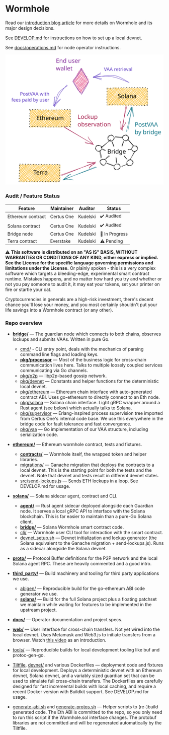 # Wormhole

Read our [introduction blog article](https://medium.com/certus-one/introducing-the-wormhole-bridge-24911b7335f7) 
for more details on Wormhole and its major design decisions.

See [DEVELOP.md](DEVELOP.md) for instructions on how to set up a local devnet.

See [docs/operations.md](docs/operations.md) for node operator instructions.

![](docs/images/overview.svg)

### Audit / Feature Status

| Feature           | Maintainer | Auditor  | Status          |
|-------------------|------------|----------|-----------------|
| Ethereum contract | Certus One | Kudelski | ✔️ Audited      |
| Solana contract   | Certus One | Kudelski | ✔️ Audited      |
| Bridge node       | Certus One | Kudelski | 🚧 In Progress  |
| Terra contract    | Everstake  | Kudelski | ⚠ Pending       |

⚠ **This software is distributed on an "AS IS" BASIS, WITHOUT WARRANTIES OR CONDITIONS OF ANY KIND, either express or
implied. See the License for the specific language governing permissions and limitations under the License.** Or plainly
spoken - this is a very complex software which targets a bleeding-edge, experimental smart contract runtime. Mistakes
happens, and no matter how hard you try and whether or not you pay someone to audit it, it may eat your tokens, set your
printer on fire or startle your cat.

Cryptocurrencies in generals are a high-risk investment, there's decent chance you'll lose your money, and you most
certainly shouldn't put your life savings into a Wormhole contract (or any other).

### Repo overview

- **[bridge/](bridge/)** — The guardian node which connects to both chains, observes lockups and submits VAAs.
  Written in pure Go.
  
  - [cmd/](bridge/cmd/) - CLI entry point, deals with the mechanics of parsing command line flags and loading keys.
  - **[pkg/processor](bridge/pkg/processor)** — Most of the business logic for cross-chain communication
    lives here. Talks to multiple loosely coupled services communicating via Go channels.
  - [pkg/p2p](bridge/pkg/p2p) — libp2p-based gossip network.
  - [pkg/devnet](bridge/pkg/devnet) — Constants and helper functions for the deterministic local devnet.
  - [pkg/ethereum](bridge/pkg/ethereum) — Ethereum chain interface with auto-generated contract ABI.
    Uses go-ethereum to directly connect to an Eth node.
  - [pkg/solana](bridge/pkg/ethereum) — Solana chain interface. Light gRPC wrapper around a Rust agent (see below)
    which actually talks to Solana.  
  - [pkg/supervisor](bridge/pkg/supervisor) — Erlang-inspired process supervision tree imported from Certus One's
    internal code base. We use this everywhere in the bridge code for fault tolerance and fast convergence.
  - [pkg/vaa](bridge/pkg/vaa) — Go implementation of our VAA structure, including serialization code.
  
- **[ethereum/](ethereum/)** — Ethereum wormhole contract, tests and fixtures.

  - **[contracts/](ethereum/contracts)** — Wormhole itself, the wrapped token and helper libraries.
  - [migrations/](ethereum/migrations) — Ganache migration that deploys the contracts to a local devnet.
    This is the starting point for both the tests and the devnet. Note that devnet and tests result
    in different devnet states.
  - [src/send-lockups.js](ethereum/src/send-lockups.js) — Sends ETH lockups in a loop.
    See DEVELOP.md for usage.
  
- **[solana/](solana/)** — Solana sidecar agent, contract and CLI.
  - **[agent/](solana/agent/)** — Rust agent sidecar deployed alongside each Guardian node. It serves
    a local gRPC API to interface with the Solana blockchain. This is far easier to maintain than a
    pure-Go Solana client.
  - **[bridge/](solana/bridge/)** — Solana Wormhole smart contract code. 
  - [cli/](solana/cli/) — Wormhole user CLI tool for interaction with the smart contract. 
  - [devnet_setup.sh](solana/devnet_setup.sh) — Devnet initialization and lockup generator
    (the Solana equivalent to the Ganache migration + send-lockups.js). Runs as a sidecar alongside the Solana devnet. 

- **[proto/](proto/)** — Protocol Buffer definitions for the P2P network and the local Solana agent RPC.
  These are heavily commented and a good intro.

- **[third_party/](third_party/)** — Build machinery and tooling for third party applications we use.
  - [abigen/](third_party/abigen/) — Reproducible build for the go-ethereum ABI code generator we use.
  - **[solana/](third_party/solana/)** — Build for the full Solana project plus a floating patchset we maintain while
    waiting for features to be implemented in the upstream project. 

- **[docs/](docs/)** — Operator documentation and project specs.

- **[web/](web/)** — User interface for cross-chain transfers. Not yet wired into the local devnet.
  Uses Metamask and Web3.js to initiate transfers from a browser.
  Watch [this video](https://youtu.be/9OTTyJ_h4O0) as an introduction.
  
- [tools/](tools/) — Reproducible builds for local development tooling like buf and protoc-gen-go. 
  
- [Tiltfile](Tiltfile),  [devnet/](devnet/) and various Dockerfiles — deployment code and fixtures for local development.
  Deploys a deterministic devnet with an Ethereum devnet, Solana devnet, and a variably sized guardian set
  that can be used to simulate full cross-chain transfers. The Dockerfiles are carefully designed for fast incremental
  builds with local caching, and require a recent Docker version with Buildkit support. See DEVELOP.md for usage.
  
- [generate-abi.sh](generate-abi.sh) and [generate-protos.sh](generate-protos.sh) — 
  Helper scripts to (re-)build generated code. The Eth ABI is committed to the repo, so you only
  need to run this script if the Wormhole.sol interface changes. The protobuf libraries are not
  committed and will be regenerated automatically by the Tiltfile. 
  
